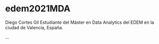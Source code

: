 # edem2021MDA
Diego Cortes Gil
Estudiante del Máster en Data Analytics del EDEM en la ciudad de Valencia, España.

...
